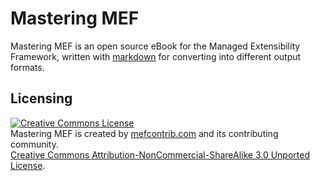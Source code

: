 # Mastering MEF

Mastering MEF is an open source eBook for the Managed Extensibility Framework, written with <a href="http://daringfireball.net/projects/markdown/">markdown</a> for converting into
different output formats.

## Licensing

<a rel="license" href="http://creativecommons.org/licenses/by-nc-sa/3.0/">
<img alt="Creative Commons License" style="border-width:0" src="http://i.creativecommons.org/l/by-nc-sa/3.0/88x31.png" /></a><br />Mastering MEF is created by <a href="http://mefcontrib.com">mefcontrib.com</a> and its contributing community.<br /> <a rel="license" href="http://creativecommons.org/licenses/by-nc-sa/3.0/">Creative Commons Attribution-NonCommercial-ShareAlike 3.0 Unported License</a>.